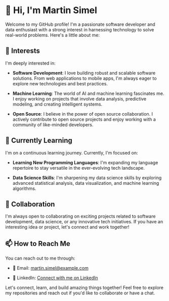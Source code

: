 <!--- 👋 Hi, I’m @MartinSimel -->
<!--- 👀 I’m interested in ... -->
<!--- 🌱 I’m currently learning ... -->
<!--- 💞️ I’m looking to collaborate on ... -->
<!--- 📫 How to reach me ... -->

# 👋 Hi, I'm Martin Simel

Welcome to my GitHub profile! I'm a passionate software developer and data enthusiast with a strong interest in harnessing technology to solve real-world problems. Here's a little about me:

## 👀 Interests

I'm deeply interested in:

- **Software Development**: I love building robust and scalable software solutions. From web applications to mobile apps, I'm always eager to explore new technologies and best practices.

- **Machine Learning**: The world of AI and machine learning fascinates me. I enjoy working on projects that involve data analysis, predictive modeling, and creating intelligent systems.

- **Open Source**: I believe in the power of open source collaboration. I actively contribute to open source projects and enjoy working with a community of like-minded developers.

## 🌱 Currently Learning

I'm on a continuous learning journey. Currently, I'm focused on:

- **Learning New Programming Languages**: I'm expanding my language repertoire to stay versatile in the ever-evolving tech landscape.

- **Data Science Skills**: I'm sharpening my data science skills by exploring advanced statistical analysis, data visualization, and machine learning algorithms.

## 💞️ Collaboration

I'm always open to collaborating on exciting projects related to software development, data science, or any innovative tech initiatives. If you have an interesting idea or project, let's connect and work together!

## 📫 How to Reach Me

You can reach out to me through:

- 📧 Email: [martin.simel@example.com](mailto:martinsimel@gmail.com)

- 🔗 LinkedIn: [Connect with me on LinkedIn](https://www.linkedin.com/in/martinsimel/)

Let's connect, learn, and build amazing things together! Feel free to explore my repositories and reach out if you'd like to collaborate or have a chat.

<!---
MartinSimel/MartinSimel is a ✨ special ✨ repository because its `README.md` appears on my GitHub profile. You can click the "Preview" link to see how I've customized it.
--->
